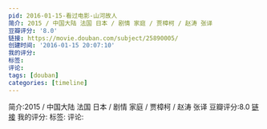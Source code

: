 ```yaml
---
pid: 2016-01-15-看过电影-山河故人
简介: 2015 / 中国大陆 法国 日本 / 剧情 家庭 / 贾樟柯 / 赵涛 张译
豆瓣评分: '8.0'
链接: https://movie.douban.com/subject/25890005/
创建时间: '2016-01-15 20:07:10'
我的评分:
标签:
评论:
tags: [douban]
categories: [timeline]
---
```

简介:2015 / 中国大陆 法国 日本 / 剧情 家庭 / 贾樟柯 / 赵涛 张译
豆瓣评分:8.0
[链接](https://movie.douban.com/subject/25890005/)
我的评分:
标签:
评论:
